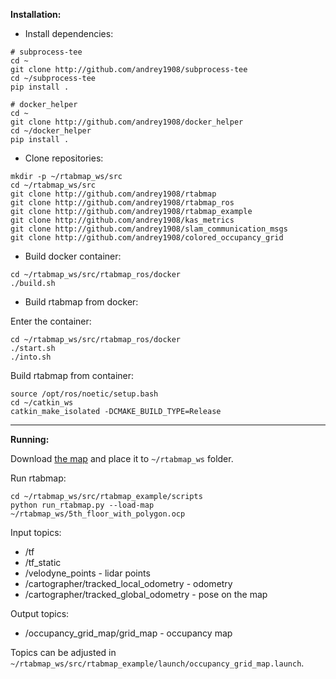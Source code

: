 **Installation:**

* Install dependencies:
```
# subprocess-tee
cd ~
git clone http://github.com/andrey1908/subprocess-tee
cd ~/subprocess-tee
pip install .

# docker_helper
cd ~
git clone http://github.com/andrey1908/docker_helper
cd ~/docker_helper
pip install .
```

* Clone repositories:
```
mkdir -p ~/rtabmap_ws/src
cd ~/rtabmap_ws/src
git clone http://github.com/andrey1908/rtabmap
git clone http://github.com/andrey1908/rtabmap_ros
git clone http://github.com/andrey1908/rtabmap_example
git clone http://github.com/andrey1908/kas_metrics
git clone http://github.com/andrey1908/slam_communication_msgs
git clone http://github.com/andrey1908/colored_occupancy_grid
```

* Build docker container:
```
cd ~/rtabmap_ws/src/rtabmap_ros/docker
./build.sh
```

* Build rtabmap from docker:

Enter the container:
```
cd ~/rtabmap_ws/src/rtabmap_ros/docker
./start.sh
./into.sh
```
Build rtabmap from container:
```
source /opt/ros/noetic/setup.bash 
cd ~/catkin_ws
catkin_make_isolated -DCMAKE_BUILD_TYPE=Release
```

---

**Running:**

Download [the map](https://disk.yandex.ru/d/_1znahOXJN00rw) and place it to ```~/rtabmap_ws``` folder.

Run rtabmap:
```
cd ~/rtabmap_ws/src/rtabmap_example/scripts
python run_rtabmap.py --load-map ~/rtabmap_ws/5th_floor_with_polygon.ocp
```

Input topics:
* /tf
* /tf_static
* /velodyne_points - lidar points
* /cartographer/tracked_local_odometry - odometry
* /cartographer/tracked_global_odometry - pose on the map

Output topics:
* /occupancy_grid_map/grid_map - occupancy map

Topics can be adjusted in ```~/rtabmap_ws/src/rtabmap_example/launch/occupancy_grid_map.launch```.
